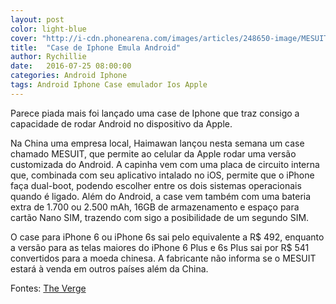 ```yaml
---
layout: post
color: light-blue
cover: "http://i-cdn.phonearena.com/images/articles/248650-image/MESUIT-case-for-iPhone.jpg"
title:  "Case de Iphone Emula Android"
author: Rychillie
date:   2016-07-25 08:00:00
categories: Android Iphone
tags: Android Iphone Case emulador Ios Apple
---
```

Parece piada mais foi lançado uma case de Iphone que traz consigo a capacidade de rodar Android no dispositivo da Apple.

Na China uma empresa local, Haimawan lançou nesta semana um case chamado MESUIT, que permite ao celular da Apple rodar uma versão customizada do Android. A capinha vem com uma placa de circuito interna que, combinada com seu aplicativo intalado no iOS, permite que o iPhone faça dual-boot, podendo escolher entre os dois sistemas operacionais quando é ligado. Além do Android, a case vem também com uma bateria extra de 1.700 ou 2.500 mAh, 16GB de armazenamento e espaço para cartão Nano SIM, trazendo com sigo a posibilidade de um segundo SIM.

O case para iPhone 6 ou iPhone 6s sai pelo equivalente a R$ 492, enquanto a versão para as telas maiores do iPhone 6 Plus e 6s Plus sai por R$ 541 convertidos para a moeda chinesa. A fabricante não informa se o MESUIT estará à venda em outros países além da China.

Fontes: <a href="http://www.theverge.com/circuitbreaker/2016/7/22/12257358/haimawan-mesuit-case-iphone-android-os-app">The Verge</a>

<script async src="//pagead2.googlesyndication.com/pagead/js/adsbygoogle.js"></script>
<!-- Final_texto_okgnow -->
<ins class="adsbygoogle"
     style="display:block"
     data-ad-client="ca-pub-7837358846130941"
     data-ad-slot="9265933715"
     data-ad-format="auto"></ins>
<script>
(adsbygoogle = window.adsbygoogle || []).push({});
</script>
